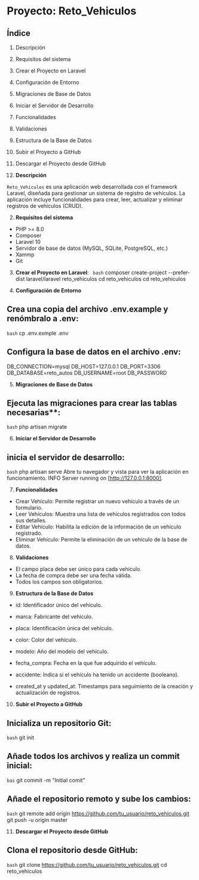 # Proyecto: Reto_Vehiculos

## Índice
1. Descripción
2. Requisitos del sistema
3. Crear el Proyecto en Laravel
4. Configuración de Entorno
5. Migraciones de Base de Datos
6. Iniciar el Servidor de Desarrollo
7. Funcionalidades
8. Validaciones
9. Estructura de la Base de Datos
10. Subir el Proyecto a GitHub
11. Descargar el Proyecto desde GitHub

1. **Descripción**

`Reto_Vehiculos` es una aplicación web desarrollada con el framework Laravel, diseñada para gestionar un sistema 
de registro de vehículos. La aplicación incluye funcionalidades para crear, leer, actualizar y eliminar registros de vehículos (CRUD).

2. **Requisitos del sistema**

- PHP >= 8.0
- Composer
- Laravel 10
- Servidor de base de datos (MySQL, SQLite, PostgreSQL, etc.)
- Xammp
- Git

3. **Crear el  Proyecto  en Laravel**:
` bash`
   composer create-project --prefer-dist laravel/laravel reto_vehiculos cd reto_vehiculos
   cd reto_vehiculos

4. **Configuración de Entorno**

## Crea una copia del archivo .env.example y renómbralo a .env:

`bash`
   cp .env.exmple .env

## Configura la base de datos en el archivo .env:
DB_CONNECTION=mysql
DB_HOST=127.0.0.1
DB_PORT=3306
DB_DATABASE=reto_autos
DB_USERNAME=root
DB_PASSWORD

5. **Migraciones de Base de Datos**
## Ejecuta las migraciones para crear las tablas necesarias**:
`bash`
   php artisan migrate

6. **Iniciar el Servidor de Desarrollo**
## inicia el servidor de desarrollo:
`bash`
   php artisan serve
   Abre tu navegador y vista para ver la aplicación en funcionamiento.
   INFO  Server running on [http://127.0.0.1:8000].   

7. **Funcionalidades**

- Crear Vehículo: Permite registrar un nuevo vehículo a través de un formulario.
- Leer Vehículos: Muestra una lista de vehículos registrados con todos sus detalles.
- Editar Vehículo: Habilita la edición de la información de un vehículo registrado.
- Eliminar Vehículo: Permite la eliminación de un vehículo de la base de datos.

8. **Validaciones**
* El campo placa debe ser único para cada vehículo.
* La fecha de compra debe ser una fecha válida.
* Todos los campos son obligatorios.

9. **Estructura de la Base de Datos**

* id: Identificador único del vehículo.

* marca: Fabricante del vehículo.

* placa: Identificación única del vehículo.

* color: Color del vehículo.

* modelo: Año del modelo del vehículo.

* fecha_compra: Fecha en la que fue adquirido el vehículo.

* accidente: Indica si el vehículo ha tenido un accidente (booleano).

* created_at y updated_at: Timestamps para seguimiento de la creación y actualización de registros.

10. **Subir el Proyecto a GitHub**
## Inicializa un repositorio Git:
`bash`
  git init

## Añade todos los archivos y realiza un commit inicial:
`bas`
  git commit -m "Initial comit"

## Añade el repositorio remoto y sube los cambios:
`bash` 
   git remote add origin https://github.com/tu_usuario/reto_vehiculos.git 
   git push -u origin master

11. **Descargar el Proyecto desde GitHub**
## Clona el repositorio desde GitHub:
`bash`
   git clone https://github.com/tu_usuario/reto_vehiculos.git 
   cd reto_vehiculos









 
 
